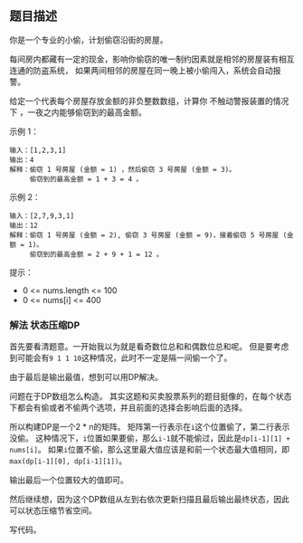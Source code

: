 ## 题目描述
你是一个专业的小偷，计划偷窃沿街的房屋。

每间房内都藏有一定的现金，影响你偷窃的唯一制约因素就是相邻的房屋装有相互连通的防盗系统，
如果两间相邻的房屋在同一晚上被小偷闯入，系统会自动报警。

给定一个代表每个房屋存放金额的非负整数数组，计算你 不触动警报装置的情况下 ，一夜之内能够偷窃到的最高金额。

示例 1：
```
输入：[1,2,3,1]
输出：4
解释：偷窃 1 号房屋 (金额 = 1) ，然后偷窃 3 号房屋 (金额 = 3)。
     偷窃到的最高金额 = 1 + 3 = 4 。
```
示例 2：
```
输入：[2,7,9,3,1]
输出：12
解释：偷窃 1 号房屋 (金额 = 2), 偷窃 3 号房屋 (金额 = 9)，接着偷窃 5 号房屋 (金额 = 1)。
     偷窃到的最高金额 = 2 + 9 + 1 = 12 。
```

提示：
- 0 <= nums.length <= 100
- 0 <= nums[i] <= 400

### 解法 状态压缩DP
首先要看清题意。一开始我以为就是看奇数位总和和偶数位总和呢。
但是要考虑到可能会有`9 1 1 10`这种情况，此时不一定是隔一间偷一个了。

由于最后是输出最值，想到可以用DP解决。

问题在于DP数组怎么构造。
其实这题和买卖股票系列的题目挺像的，在每个状态下都会有偷或者不偷两个选项，并且前面的选择会影响后面的选择。

所以构建DP是一个2 * n的矩阵。
矩阵第一行表示在`i`这个位置偷了，第二行表示没偷。
这种情况下，`i`位置如果要偷，那么`i-1`就不能偷过，因此是`dp[i-1][1] + nums[i]`。
如果`i`位置不偷，那么这里最大值应该是和前一个状态最大值相同，即`max(dp[i-1][0], dp[i-1][1])`。

输出最后一个位置较大的值即可。

然后继续想，因为这个DP数组从左到右依次更新扫描且最后输出最终状态，因此可以状态压缩节省空间。

写代码。